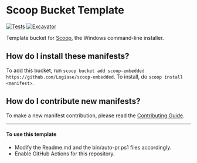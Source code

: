 # Scoop Bucket Template

<!-- Uncomment the following line after replacing placeholders -->
[![Tests](https://github.com/Logiase/scoop-embedded/actions/workflows/ci.yml/badge.svg)](https://github.com/Logiase/scoop-embedded/actions/workflows/ci.yml) [![Excavator](https://github.com/Logiase/scoop-embedded/actions/workflows/excavator.yml/badge.svg)](https://github.com/Logiase/scoop-embedded/actions/workflows/excavator.yml)

Template bucket for [Scoop](https://scoop.sh), the Windows command-line installer.

How do I install these manifests?
---------------------------------

To add this bucket, run `scoop bucket add scoop-embedded https://github.com/Logiase/scoop-embedded`. To install, do `scoop install <manifest>`.

How do I contribute new manifests?
----------------------------------

To make a new manifest contribution, please read the [Contributing Guide](https://github.com/ScoopInstaller/.github/blob/main/.github/CONTRIBUTING.md).

----

#### To use this template

- Modify the Readme.md and the bin/auto-pr.ps1 files accordingly.
- Enable GitHub Actions for this repository.
